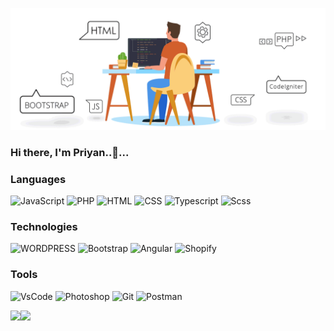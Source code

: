 <!--### Hi there, I'm Priyan👋

**priyan1995** is a ✨ _special_ ✨ repository because its `README.md` (this file) appears on your GitHub profile.

Here are some ideas to get you started:

- 🔭 I’m currently working on ...
- 🌱 I’m currently learning ...
- 👯 I’m looking to collaborate on ...
- 🤔 I’m looking for help with ...
- 💬 Ask me about ...
- 📫 How to reach me: ...
- 😄 Pronouns: ...
- ⚡ Fun fact: ...

![Priyan's github stats](https://github-readme-stats.vercel.app/api?username=priyan1995&show_icons=true&hide_border=true)
-->



[![](https://raw.githubusercontent.com/priyan1995/priyan1995/master/readme-image.gif)](https://www.priyan1995.com/)<!-- If you want the template for my gif, email me! -->

### Hi there, I'm Priyan..👋...

### Languages

![JavaScript](https://img.shields.io/badge/-Javascript-green)
![PHP](https://img.shields.io/badge/-php-orange)
![HTML](https://img.shields.io/badge/-Html-red)
![CSS](https://img.shields.io/badge/-Css-blue)
![Typescript](https://img.shields.io/badge/-Typescript-blueviolot)
![Scss](https://img.shields.io/badge/-Scss-pink)



### Technologies

![WORDPRESS](https://img.shields.io/badge/-Wordpress-lightgrey)
![Bootstrap](https://img.shields.io/badge/-Bootstrap-important)
![Angular](https://img.shields.io/badge/-Angular-critical)
![Shopify](https://img.shields.io/badge/-shopify-success)

### Tools

![VsCode](https://img.shields.io/badge/-vsCode-blue)
![Photoshop](https://img.shields.io/badge/-Photoshop-informational)
![Git](https://img.shields.io/badge/-Git-gray)
![Postman](https://img.shields.io/badge/-postman-yellow)




<!-- ### Websites Developed

[![](https://img.shields.io/badge/-🧬%20My%20Website-000)](https://github.com/priyan1995/v2)
[![](https://img.shields.io/badge/-🦠%20COVID‑19%20Dashboard-000)](https://github.com/priyan1995/COVID-19-Dashboard)
[![](https://img.shields.io/badge/-📝%20Summarizer-000)](https://github.com/priyan1995/Summarizer)
[![](https://img.shields.io/badge/-🔬%20Overwatch-000)](https://github.com/priyan1995/overwatch)
[![](https://img.shields.io/badge/-🛰%20KubeSat-000)](https://github.com/priyan1995/kubesat)
[![](https://img.shields.io/badge/-🔊%20Voice%20Poker-000)](https://github.com/priyan1995/Poker)
[![](https://img.shields.io/badge/-🗺%20PokémonGo%20Map-000)](https://github.com/priyan1995/PokemonGo-Map) -->


<a href="https://www.priyan1995.com/"><img height="137px" src="https://github-readme-stats.vercel.app/api?username=priyan1995&hide_title=true&hide_border=true&show_icons=true&include_all_commits=true&count_private=true&line_height=21&text_color=000&icon_color=000&bg_color=0,ea6161,ffc64d,fffc4d,52fa5a&theme=graywhite" /><!-- wi*quL3fcV --><img height="137px" src="https://github-readme-stats.vercel.app/api/top-langs/?username=priyan1995&hide=html&hide_title=true&hide_border=true&layout=compact&langs_count=6&exclude_repo=comp426,Redventures-Movie-Quotes&text_color=000&icon_color=fff&bg_color=0,52fa5a,4dfcff,c64dff&theme=graywhite" /></a>



